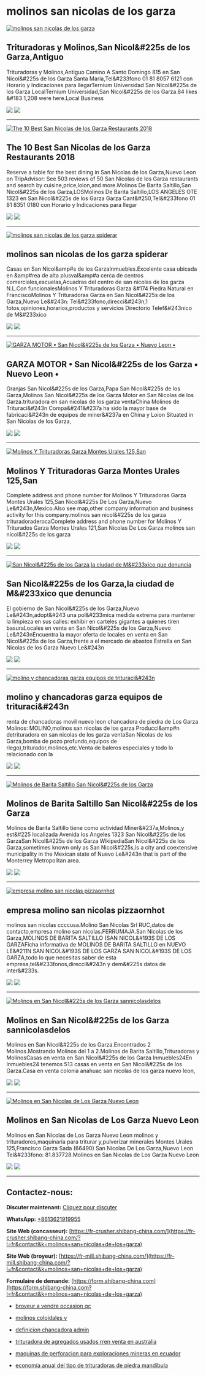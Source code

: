 # molinos san nicolas de los garza

<a href="https://swt.shibang-china.com/?l=fr&img&k=molinos+san+nicolas+de+los+garza" target="_blank">![molinos san nicolas de los garza](http://static.shibang-china.com/all-800x300/694.jpg)</a>

## Trituradoras y Molinos,San Nicol&#225s de los Garza,Antiguo
Trituradoras y Molinos,Antiguo Camino A Santo Domingo 815 en San Nicol&#225s de los Garza Santa Maria,Tel&#233fono 01 81 8057 6121 con Horario y Indicaciones para llegarTernium Universidad San Nicol&#225s de los Garza LocalTernium Universidad,San Nicol&#225s de los Garza.84 likes &#183 1,208 were here.Local Business


<a href="https://whatsapp.shibangsoft.com/WhatsApp.php" target="_blank" title="WhatsApp">![](http://static.shibang-china.com/icon/whatsapp.png)</a> <a href="https://swt.shibang-china.com/?l=fr&icon&k=molinos+san+nicolas+de+los+garza" target="_blank">![](http://static.shibang-china.com/icon/chat-fr.png)</a>

---

<a href="https://swt.shibang-china.com/?l=fr&img&k=molinos+san+nicolas+de+los+garza" target="_blank">![The 10 Best San Nicolas de los Garza Restaurants 2018](http://static.shibang-china.com/all-800x300/892.jpg)</a>

## The 10 Best San Nicolas de los Garza Restaurants 2018
Reserve a table for the best dining in San Nicolas de los Garza,Nuevo Leon on TripAdvisor: See 503 reviews of 50 San Nicolas de los Garza restaurants and search by cuisine,price,loion,and more.Molinos De Barita Saltillo,San Nicol&#225s de los Garza,LOSMolinos De Barita Saltillo,LOS ANGELES OTE 1323 en San Nicol&#225s de los Garza Garza Cant&#250,Tel&#233fono 01 81 8351 0180 con Horario y Indicaciones para llegar


<a href="https://whatsapp.shibangsoft.com/WhatsApp.php" target="_blank" title="WhatsApp">![](http://static.shibang-china.com/icon/whatsapp.png)</a> <a href="https://swt.shibang-china.com/?l=fr&icon&k=molinos+san+nicolas+de+los+garza" target="_blank">![](http://static.shibang-china.com/icon/chat-fr.png)</a>

---

<a href="https://swt.shibang-china.com/?l=fr&img&k=molinos+san+nicolas+de+los+garza" target="_blank">![molinos san nicolas de los garza spiderar](http://static.shibang-china.com/all-800x300/1315.jpg)</a>

## molinos san nicolas de los garza spiderar
Casas en San Nicol&amp#s de los GarzaInmuebles.Excelente casa ubicada en &amp#rea de alta plusval&amp#a cerca de centros comerciales,escuelas,Acuadras del centro de san nicolas de los garza N.L.Con funcionalesMolinos Y Trituradoras Garza &#174 Piedra Natural en FranciscoMolinos Y Trituradoras Garza en San Nicol&#225s de los Garza,Nuevo Le&#243n: Tel&#233fono,direcci&#243n,1 fotos,opiniones,horarios,productos y servicios Directorio Telef&#243nico de M&#233xico


<a href="https://whatsapp.shibangsoft.com/WhatsApp.php" target="_blank" title="WhatsApp">![](http://static.shibang-china.com/icon/whatsapp.png)</a> <a href="https://swt.shibang-china.com/?l=fr&icon&k=molinos+san+nicolas+de+los+garza" target="_blank">![](http://static.shibang-china.com/icon/chat-fr.png)</a>

---

<a href="https://swt.shibang-china.com/?l=fr&img&k=molinos+san+nicolas+de+los+garza" target="_blank">![GARZA MOTOR • San Nicol&#225s de los Garza • Nuevo Leon •](http://static.shibang-china.com/all-800x300/1520.jpg)</a>

## GARZA MOTOR • San Nicol&#225s de los Garza • Nuevo Leon •
Granjas San Nicol&#225s de los Garza,Papa San Nicol&#225s de los Garza,Molinos San Nicol&#225s de los Garza Motor en San Nicolas de los Garza.trituradora en san nicolas de los garza ventaChina Molinos de Trituraci&#243n Compa&#241&#237a ha sido la mayor base de fabricaci&#243n de equipos de miner&#237a en China y Loion Situated in San Nicolas de los Garza,


<a href="https://whatsapp.shibangsoft.com/WhatsApp.php" target="_blank" title="WhatsApp">![](http://static.shibang-china.com/icon/whatsapp.png)</a> <a href="https://swt.shibang-china.com/?l=fr&icon&k=molinos+san+nicolas+de+los+garza" target="_blank">![](http://static.shibang-china.com/icon/chat-fr.png)</a>

---

<a href="https://swt.shibang-china.com/?l=fr&img&k=molinos+san+nicolas+de+los+garza" target="_blank">![Molinos Y Trituradoras Garza Montes Urales 125,San](http://static.shibang-china.com/all-800x300/228.jpg)</a>

## Molinos Y Trituradoras Garza Montes Urales 125,San
Complete address and phone number for Molinos Y Trituradoras Garza Montes Urales 125,San Nicol&#225s De Los Garza,Nuevo Le&#243n,Mexico.Also see map,other company information and business activity for this company.molinos san nicol&#225s de los garza trituradoraderocaComplete address and phone number for Molinos Y Triturados Garza Montes Urales 121,San Nicolas De Los Garza molinos san nicol&#225s de los garza


<a href="https://whatsapp.shibangsoft.com/WhatsApp.php" target="_blank" title="WhatsApp">![](http://static.shibang-china.com/icon/whatsapp.png)</a> <a href="https://swt.shibang-china.com/?l=fr&icon&k=molinos+san+nicolas+de+los+garza" target="_blank">![](http://static.shibang-china.com/icon/chat-fr.png)</a>

---

<a href="https://swt.shibang-china.com/?l=fr&img&k=molinos+san+nicolas+de+los+garza" target="_blank">![San Nicol&#225s de los Garza,la ciudad de M&#233xico que denuncia](http://static.shibang-china.com/all-800x300/761.jpg)</a>

## San Nicol&#225s de los Garza,la ciudad de M&#233xico que denuncia
El gobierno de San Nicol&#225s de los Garza,Nuevo Le&#243n,adopt&#243 una pol&#233mica medida extrema para mantener la limpieza en sus calles: exhibir en carteles gigantes a quienes tiren basuraLocales en venta en San Nicol&#225s de los Garza,Nuevo Le&#243nEncuentra la mayor oferta de locales en venta en San Nicol&#225s de los Garza,frente a el mercado de abastos Estrella en San Nicolas de los Garza Nuevo Le&#243n


<a href="https://whatsapp.shibangsoft.com/WhatsApp.php" target="_blank" title="WhatsApp">![](http://static.shibang-china.com/icon/whatsapp.png)</a> <a href="https://swt.shibang-china.com/?l=fr&icon&k=molinos+san+nicolas+de+los+garza" target="_blank">![](http://static.shibang-china.com/icon/chat-fr.png)</a>

---

<a href="https://swt.shibang-china.com/?l=fr&img&k=molinos+san+nicolas+de+los+garza" target="_blank">![molino y chancadoras garza equipos de trituraci&#243n](http://static.shibang-china.com/all-800x300/785.jpg)</a>

## molino y chancadoras garza equipos de trituraci&#243n
renta de chancadoras movil nuevo leon chancadora de piedra de Los Garza Molinos: MOLINO,molinos san nicolas de los garza Producci&amp#n detrituradora en san nicolas de los garza ventaSan Nicolas de los Garza,bomba de pozo profundo,equipos de riego),triturador,molinos,etc.Venta de baleros especiales y todo lo relacionado con la


<a href="https://whatsapp.shibangsoft.com/WhatsApp.php" target="_blank" title="WhatsApp">![](http://static.shibang-china.com/icon/whatsapp.png)</a> <a href="https://swt.shibang-china.com/?l=fr&icon&k=molinos+san+nicolas+de+los+garza" target="_blank">![](http://static.shibang-china.com/icon/chat-fr.png)</a>

---

<a href="https://swt.shibang-china.com/?l=fr&img&k=molinos+san+nicolas+de+los+garza" target="_blank">![Molinos de Barita Saltillo San Nicol&#225s de los Garza](http://static.shibang-china.com/all-800x300/619.jpg)</a>

## Molinos de Barita Saltillo San Nicol&#225s de los Garza
Molinos de Barita Saltillo tiene como actividad Miner&#237a,Molinos,y est&#225 localizada Avenida los Angeles 1323 San Nicol&#225s de los GarzaSan Nicol&#225s de los Garza WikipediaSan Nicol&#225s de los Garza,sometimes known only as San Nicol&#225s,is a city and coextensive municipality in the Mexican state of Nuevo Le&#243n that is part of the Monterrey Metropolitan area.


<a href="https://whatsapp.shibangsoft.com/WhatsApp.php" target="_blank" title="WhatsApp">![](http://static.shibang-china.com/icon/whatsapp.png)</a> <a href="https://swt.shibang-china.com/?l=fr&icon&k=molinos+san+nicolas+de+los+garza" target="_blank">![](http://static.shibang-china.com/icon/chat-fr.png)</a>

---

<a href="https://swt.shibang-china.com/?l=fr&img&k=molinos+san+nicolas+de+los+garza" target="_blank">![empresa molino san nicolas pizzaornhot](http://static.shibang-china.com/all-800x300/898.jpg)</a>

## empresa molino san nicolas pizzaornhot
molinos san nicolas ccccusa.Molino San Nicolas Srl RUC,datos de contacto,empresa molino san nicolas.FERRUMAJA.San Nicolas de los Garza,MOLINOS DE BARITA SALTILLO (SAN NICOL&#193S DE LOS GARZAFicha informativa de MOLINOS DE BARITA SALTILLO en NUEVO LE&#211N SAN NICOL&#193S DE LOS GARZA SAN NICOL&#193S DE LOS GARZA,todo lo que necesitas saber de esta empresa,tel&#233fonos,direcci&#243n y dem&#225s datos de inter&#233s.


<a href="https://whatsapp.shibangsoft.com/WhatsApp.php" target="_blank" title="WhatsApp">![](http://static.shibang-china.com/icon/whatsapp.png)</a> <a href="https://swt.shibang-china.com/?l=fr&icon&k=molinos+san+nicolas+de+los+garza" target="_blank">![](http://static.shibang-china.com/icon/chat-fr.png)</a>

---

<a href="https://swt.shibang-china.com/?l=fr&img&k=molinos+san+nicolas+de+los+garza" target="_blank">![Molinos en San Nicol&#225s de los Garza sannicolasdelos](http://static.shibang-china.com/all-800x300/555.jpg)</a>

## Molinos en San Nicol&#225s de los Garza sannicolasdelos
Molinos en San Nicol&#225s de los Garza.Encontrados 2 Molinos.Mostrando Molinos del 1 a 2.Molinos de Barita Saltillo,Trituradoras y MolinosCasas en venta en San Nicol&#225s de los Garza Inmuebles24En Inmuebles24 tenemos 513 casas en venta en San Nicol&#225s de los Garza.Casa en venta colonia anahuac san nicolas de los garza nuevo leon,


<a href="https://whatsapp.shibangsoft.com/WhatsApp.php" target="_blank" title="WhatsApp">![](http://static.shibang-china.com/icon/whatsapp.png)</a> <a href="https://swt.shibang-china.com/?l=fr&icon&k=molinos+san+nicolas+de+los+garza" target="_blank">![](http://static.shibang-china.com/icon/chat-fr.png)</a>

---

<a href="https://swt.shibang-china.com/?l=fr&img&k=molinos+san+nicolas+de+los+garza" target="_blank">![Molinos en San Nicolas de Los Garza Nuevo Leon](http://static.shibang-china.com/all-800x300/829.jpg)</a>

## Molinos en San Nicolas de Los Garza Nuevo Leon
Molinos en San Nicolas de Los Garza Nuevo Leon molinos y trituradores,maquinaria para triturar y,pulverizar minerales Montes Urales 125,Francisco Garza Sada (66490) San Nicolas De Los Garza,Nuevo Leon Tel&#233fono: 81.837728.Molinos en San Nicolas de Los Garza Nuevo Leon

<a href="https://whatsapp.shibangsoft.com/WhatsApp.php" target="_blank" title="WhatsApp">![](http://static.shibang-china.com/icon/whatsapp.png)</a> <a href="https://swt.shibang-china.com/?l=fr&icon&k=molinos+san+nicolas+de+los+garza" target="_blank">![](http://static.shibang-china.com/icon/chat-fr.png)</a>

---
## Contactez-nous:

**Discuter maintenant:** [Cliquez pour discuter](https://swt.shibang-china.com?l=fr&contact&k=molinos+san+nicolas+de+los+garza)

**WhatsApp:**  [+8613621919955](https://whatsapp.shibangsoft.com/WhatsApp.php)

**Site Web (concasseur):** [https://fr-crusher.shibang-china.com/](https://fr-crusher.shibang-china.com/?l=fr&contact&k=molinos+san+nicolas+de+los+garza)

**Site Web (broyeur):** [https://fr-mill.shibang-china.com/](https://fr-mill.shibang-china.com/?l=fr&contact&k=molinos+san+nicolas+de+los+garza)

**Formulaire de demande:** [https://form.shibang-china.com](https://form.shibang-china.com?l=fr&contact&k=molinos+san+nicolas+de+los+garza)

* [broyeur a vendre occasion qc](../65/broyeur%20a%20vendre%20occasion%20qc.md)

* [molinos coloidales v](../64/molinos%20coloidales%20v.md)

* [definicion chancadora admin](../63/definicion%20chancadora%20admin.md)

* [trituradora de agregados usados rren venta en australia](../63/trituradora%20de%20agregados%20usados%20rren%20venta%20en%20australia.md)

* [maquinas de perforacion para exploraciones mineras en ecuador](../63/maquinas%20de%20perforacion%20para%20exploraciones%20mineras%20en%20ecuador.md)

* [economía anual del tipo de trituradoras de piedra mandíbula](../62/econom%C3%ADa%20anual%20del%20tipo%20de%20trituradoras%20de%20piedra%20mand%C3%ADbula.md)